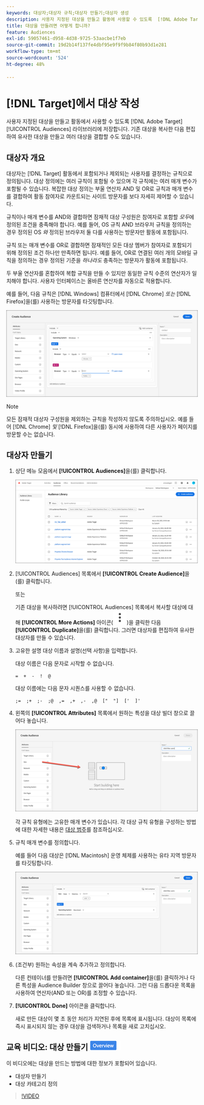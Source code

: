 ```yaml
---
keywords: 대상자;대상자 규칙;대상자 만들기;대상자 생성
description: 사용자 지정된 대상을 만들고 활동에 사용할 수 있도록  [!DNL Adobe Target] [!UICONTROL Audiences] 라이브러리에 저장하는 방법에 대해 알아봅니다.
title: 대상을 만들려면 어떻게 합니까?
feature: Audiences
exl-id: 59057461-d958-4d38-9725-53aacbe1f7eb
source-git-commit: 19d2b14f137fe4dbf95e9f9f9b84f80b93d1e281
workflow-type: tm+mt
source-wordcount: '524'
ht-degree: 48%

---
```


# [!DNL Target]에서 대상 작성

사용자 지정된 대상을 만들고 활동에서 사용할 수 있도록 [!DNL Adobe Target] [!UICONTROL Audiences] 라이브러리에 저장합니다. 기존 대상을 복사한 다음 편집하여 유사한 대상을 만들고 여러 대상을 결합할 수도 있습니다.

## 대상자 개요

대상자는 [!DNL Target] 활동에서 포함되거나 제외되는 사용자를 결정하는 규칙으로 정의됩니다. 대상 정의에는 여러 규칙이 포함될 수 있으며 각 규칙에는 여러 매개 변수가 포함될 수 있습니다. 복잡한 대상 정의는 부울 연산자 AND 및 OR로 규칙과 매개 변수를 결합하여 활동 참여자로 카운트되는 사이트 방문자를 보다 자세히 제어할 수 있습니다.

규칙이나 매개 변수를 AND와 결합하면 잠재적 대상 구성원은 참여자로 포함할 *모두*&#x200B;에 정의된 조건을 충족해야 합니다. 예를 들어, OS 규칙 AND 브라우저 규칙을 정의하는 경우 정의된 OS *와* 정의된 브라우저 둘 다를 사용하는 방문자만 활동에 포함됩니다.

규칙 또는 매개 변수를 OR로 결합하면 잠재적인 모든 대상 멤버가 참여자로 포함되기 위해 정의된 조건 하나만 만족하면 됩니다. 예를 들어, OR로 연결된 여러 개의 모바일 규칙을 정의하는 경우 정의된 기준을 *하나라도* 충족하는 방문자가 활동에 포함됩니다.

두 부울 연산자를 혼합하여 복합 규칙을 만들 수 있지만 동일한 규칙 수준의 연산자가 일치해야 합니다. 사용자 인터페이스는 올바른 연산자를 자동으로 적용합니다.

예를 들어, 다음 규칙은 [!DNL Windows] 컴퓨터에서 [!DNL Chrome] *또는* [!DNL Firefox]을(를) 사용하는 방문자를 타깃팅합니다.

![대상자 만들기](assets/audience_create.png)

>[!NOTE]
>
>모든 잠재적 대상자 구성원을 제외하는 규칙을 작성하지 않도록 주의하십시오. 예를 들어 [!DNL Chrome] *및* [!DNL Firefox]을(를) 동시에 사용하여 다른 사용자가 페이지를 방문할 수는 없습니다.

## 대상자 만들기

1. 상단 메뉴 모음에서 **[!UICONTROL Audiences]**&#x200B;을(를) 클릭합니다.

   ![audiences_list 이미지](assets/audiences_list.png)

1. [!UICONTROL Audiences] 목록에서 **[!UICONTROL Create Audience]**&#x200B;을(를) 클릭합니다.

   또는

   기존 대상을 복사하려면 [!UICONTROL Audiences] 목록에서 복사할 대상에 대해 **[!UICONTROL More Actions]** 아이콘(![추가 작업 아이콘](/help/main/assets/icons/MoreSmallListVert.svg))을 클릭한 다음 **[!UICONTROL Duplicate]**&#x200B;을(를) 클릭합니다. 그러면 대상자를 편집하여 유사한 대상자를 만들 수 있습니다.

1. 고유한 설명 대상 이름과 설명(선택 사항)을 입력합니다.

   대상 이름은 다음 문자로 시작할 수 없습니다.

   `=  +  -  !  @`

   대상 이름에는 다음 문자 시퀀스를 사용할 수 없습니다.

   `;=  ;+  ;-  ;@  ,=  ,+  ,-  ,@  ["  "]  ['  ]'`

1. 왼쪽의 **[!UICONTROL Attributes]** 목록에서 원하는 특성을 대상 빌더 창으로 끌어다 놓습니다.

   ![특성 드래그 앤 드롭](assets/drag-attribute.png)

   각 규칙 유형에는 고유한 매개 변수가 있습니다. 각 대상 규칙 유형을 구성하는 방법에 대한 자세한 내용은 [대상 범주](/help/main/c-target/c-audiences/c-target-rules/target-rules.md#concept_E3A77E42F1644503A829B5107B20880D)를 참조하십시오.

1. 규칙 매개 변수를 정의합니다.

   예를 들어 다음 대상은 [!DNL Macintosh] 운영 체제를 사용하는 유타 지역 방문자를 타깃팅합니다.

   ![유타/Macintosh 대상](assets/adience-builder.png)

1. (조건부) 원하는 속성을 계속 추가하고 정의합니다.

   다른 컨테이너를 만들려면 **[!UICONTROL Add container]**&#x200B;을(를) 클릭하거나 다른 특성을 Audience Builder 창으로 끌어다 놓습니다. 그런 다음 드롭다운 목록을 사용하여 연산자(AND 또는 OR)를 조정할 수 있습니다.

1. **[!UICONTROL Done]** 아이콘을 클릭합니다.

   새로 만든 대상이 몇 초 동안 처리가 지연된 후에 목록에 표시됩니다. 대상이 목록에 즉시 표시되지 않는 경우 대상을 검색하거나 목록을 새로 고치십시오.

## 교육 비디오: 대상 만들기 ![개요 배지](/help/main/assets/overview.png)

이 비디오에는 대상을 만드는 방법에 대한 정보가 포함되어 있습니다.

* 대상자 만들기
* 대상 카테고리 정의

>[!VIDEO](https://video.tv.adobe.com/v/17392)
